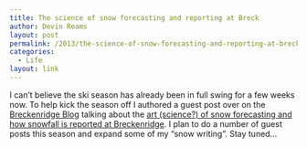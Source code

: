 ```yaml
---
title: The science of snow forecasting and reporting at Breck
author: Devin Reams
layout: post
permalink: /2013/the-science-of-snow-forecasting-and-reporting-at-breck/
categories:
  - Life
layout: link
---
```

I can&#8217;t believe the ski season has already been in full swing for a few weeks now. To help kick the season off I authored a guest post over on the [Breckenridge Blog][1] talking about the [art (science?) of snow forecasting and how snowfall is reported at Breckenridge][2]. I plan to do a number of guest posts this season and expand some of my &#8220;snow writing&#8221;. Stay tuned&#8230;

 [1]: http://blog.breckenridge.com
 [2]: http://blog.breckenridge.com/2013/11/21/science-snow-forecasting-reporting-breck/